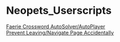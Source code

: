 # Neopets_Userscripts
<a href="https://github.com/chinccw/Neopets_Userscripts/blob/main/Faerie%20Crossword%20AutoSolver.js"> Faerie Crossword AutoSolver/AutoPlayer </a><br>
<a href="https://github.com/chinccw/Neopets_Userscripts/blob/main/Neopets-Game-Leave-Page-Confirm.js"> Prevent Leaving/Navigate Page Accidentally </a><br>
